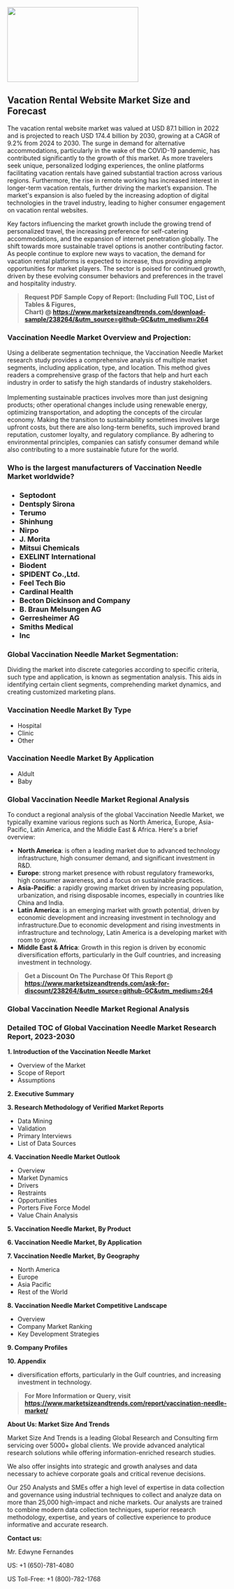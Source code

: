 <p><img class="alignnone size-medium wp-image-20088" src="https://ffe5etoiles.com/wp-content/uploads/2024/12/MST1-300x171.png" alt="" width="300" height="171" /></p><h2>Vacation Rental Website Market Size and Forecast</h2><p>The vacation rental website market was valued at USD 87.1 billion in 2022 and is projected to reach USD 174.4 billion by 2030, growing at a CAGR of 9.2% from 2024 to 2030. The surge in demand for alternative accommodations, particularly in the wake of the COVID-19 pandemic, has contributed significantly to the growth of this market. As more travelers seek unique, personalized lodging experiences, the online platforms facilitating vacation rentals have gained substantial traction across various regions. Furthermore, the rise in remote working has increased interest in longer-term vacation rentals, further driving the market’s expansion. The market's expansion is also fueled by the increasing adoption of digital technologies in the travel industry, leading to higher consumer engagement on vacation rental websites.</p><p>Key factors influencing the market growth include the growing trend of personalized travel, the increasing preference for self-catering accommodations, and the expansion of internet penetration globally. The shift towards more sustainable travel options is another contributing factor. As people continue to explore new ways to vacation, the demand for vacation rental platforms is expected to increase, thus providing ample opportunities for market players. The sector is poised for continued growth, driven by these evolving consumer behaviors and preferences in the travel and hospitality industry.</p></p><blockquote id="" class=""><strong>Request PDF Sample Copy of Report: (Including Full TOC, List of Tables &amp; Figures, Chart)&nbsp;@&nbsp;<strong><a href="https://www.marketsizeandtrends.com/download-sample/238264/&utm_source=github-GC&utm_medium=264" target="_blank">https://www.marketsizeandtrends.com/download-sample/238264/&utm_source=github-GC&utm_medium=264</a></strong></strong></blockquote><h3 id="" class="">Vaccination Needle Market&nbsp;Overview and Projection:</h3><p id="" class="">Using a deliberate segmentation technique, the Vaccination Needle Market research study provides a comprehensive analysis of multiple market segments, including application, type, and location. This method gives readers a comprehensive grasp of the factors that help and hurt each industry in order to satisfy the high standards of industry stakeholders. <br /> <br />Implementing sustainable practices involves more than just designing products; other operational changes include using renewable energy, optimizing transportation, and adopting the concepts of the circular economy. Making the transition to sustainability sometimes involves large upfront costs, but there are also long-term benefits, such improved brand reputation, customer loyalty, and regulatory compliance. By adhering to environmental principles, companies can satisfy consumer demand while also contributing to a more sustainable future for the world.</p><h3 id="" class="">Who is the largest manufacturers of&nbsp;Vaccination Needle Market worldwide?</h3><h3 class=""><p><ul><li>Septodont </li><li> Dentsply Sirona </li><li> Terumo </li><li> Shinhung </li><li> Nirpo </li><li> J. Morita </li><li> Mitsui Chemicals </li><li> EXELINT International </li><li> Biodent </li><li> SPIDENT Co.,Ltd. </li><li> Feel Tech Bio </li><li> Cardinal Health </li><li> Becton Dickinson and Company </li><li> B. Braun Melsungen AG </li><li> Gerresheimer AG </li><li> Smiths Medical </li><li> Inc</li></ul></p></h3><h3 id="" class="">Global&nbsp;Vaccination Needle Market Segmentation:</h3><p id="" class="">Dividing the market into discrete categories according to specific criteria, such type and application, is known as segmentation analysis. This aids in identifying certain client segments, comprehending market dynamics, and creating customized marketing plans.</p><h3 id="" class="">Vaccination Needle Market&nbsp;By Type</h3><p><p><ul><li>Hospital</li><li> Clinic</li><li> Other</p></li></ul></p></p><h3 id="" class="">Vaccination Needle Market&nbsp;By Application</h3><p class=""><p><ul><li>Aldult</li><li> Baby</li></ul></p></p><h3 id="" class="">Global Vaccination Needle Market Regional Analysis</h3><p id="" class="">To conduct a regional analysis of the global Vaccination Needle Market, we typically examine various regions such as North America, Europe, Asia-Pacific, Latin America, and the Middle East &amp; Africa. Here's a brief overview:</p><ul><li><strong>North America</strong>: is often a leading market due to advanced technology infrastructure, high consumer demand, and significant investment in R&amp;D.</li><li><strong>Europe</strong>: strong market presence with robust regulatory frameworks, high consumer awareness, and a focus on sustainable practices.</li><li><strong>Asia-Pacific</strong>: a rapidly growing market driven by increasing population, urbanization, and rising disposable incomes, especially in countries like China and India.</li><li><strong>Latin America</strong>: is an emerging market with growth potential, driven by economic development and increasing investment in technology and infrastructure.Due to economic development and rising investments in infrastructure and technology, Latin America is a developing market with room to grow.</li><li><strong>Middle East &amp; Africa</strong>: Growth in this region is driven by economic diversification efforts, particularly in the Gulf countries, and increasing investment in technology.</li></ul><blockquote id="" class=""><strong>Get a Discount On The Purchase Of This Report @ <strong><a href="https://www.marketsizeandtrends.com/ask-for-discount/238264/&utm_source=github-GC&utm_medium=264" target="_blank">https://www.marketsizeandtrends.com/ask-for-discount/238264/&utm_source=github-GC&utm_medium=264</a></strong></strong></blockquote><h3 id="" class="">Global Vaccination Needle Market Regional Analysis</h3><h3 id="" class="">Detailed TOC of Global Vaccination Needle Market Research Report, 2023-2030</h3><p id="" class=""><strong>1. Introduction of the Vaccination Needle Market</strong></p><ul><li>Overview of the Market</li><li>Scope of Report</li><li>Assumptions</li></ul><p id="" class=""><strong>2. Executive Summary</strong></p><p id="" class=""><strong>3. Research Methodology of Verified Market Reports</strong></p><ul><li>Data Mining</li><li>Validation</li><li>Primary Interviews</li><li>List of Data Sources</li></ul><p id="" class=""><strong>4. Vaccination Needle Market Outlook</strong></p><ul><li>Overview</li><li>Market Dynamics</li><li>Drivers</li><li>Restraints</li><li>Opportunities</li><li>Porters Five Force Model</li><li>Value Chain Analysis</li></ul><p id="" class=""><strong>5. Vaccination Needle Market, By Product</strong></p><p id="" class=""><strong>6. Vaccination Needle Market, By Application</strong></p><p id="" class=""><strong>7. Vaccination Needle Market, By Geography</strong></p><ul><li>North America</li><li>Europe</li><li>Asia Pacific</li><li>Rest of the World</li></ul><p id="" class=""><strong>8. Vaccination Needle Market Competitive Landscape</strong></p><ul><li>Overview</li><li>Company Market Ranking</li><li>Key Development Strategies</li></ul><p id="" class=""><strong>9. Company Profiles</strong></p><p id="" class=""><strong>10. Appendix</strong></p><ul><li>diversification efforts, particularly in the Gulf countries, and increasing investment in technology.</li></ul><blockquote id="" class=""><strong>For More Information or Query, visit <strong><strong><a href="https://www.marketsizeandtrends.com/report/vaccination-needle-market/" target="_blank">https://www.marketsizeandtrends.com/report/vaccination-needle-market/</a></strong></strong></strong></blockquote><p id="" class=""><strong>About Us: Market Size And Trends</strong></p><p id="" class="">Market Size And Trends is a leading Global Research and Consulting firm servicing over 5000+ global clients. We provide advanced analytical research solutions while offering information-enriched research studies.</p><p id="" class="">We also offer insights into strategic and growth analyses and data necessary to achieve corporate goals and critical revenue decisions.</p><p id="" class="">Our 250 Analysts and SMEs offer a high level of expertise in data collection and governance using industrial techniques to collect and analyze data on more than 25,000 high-impact and niche markets. Our analysts are trained to combine modern data collection techniques, superior research methodology, expertise, and years of collective experience to produce informative and accurate research.</p><p id="" class=""><strong>Contact us:</strong></p><p id="" class="">Mr. Edwyne Fernandes</p><p id="" class="">US: +1 (650)-781-4080</p><p id="" class="">US Toll-Free: +1 (800)-782-1768</p>
